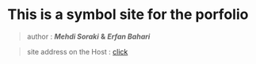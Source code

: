 # This is a symbol site for the porfolio

> author : ***Mehdi Soraki*** **&** ***Erfan Bahari***

> site address on the Host : [click](rockpaperscissors.ir)